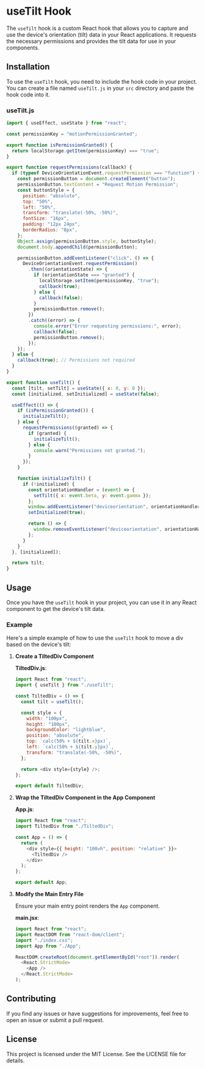 # useTilt Hook

The `useTilt` hook is a custom React hook that allows you to capture and use the device's orientation (tilt) data in your React applications. It requests the necessary permissions and provides the tilt data for use in your components.

## Installation

To use the `useTilt` hook, you need to include the hook code in your project. You can create a file named `useTilt.js` in your `src` directory and paste the hook code into it.

### useTilt.js

```javascript
import { useEffect, useState } from "react";

const permissionKey = "motionPermissionGranted";

export function isPermissionGranted() {
  return localStorage.getItem(permissionKey) === "true";
}

export function requestPermissions(callback) {
  if (typeof DeviceOrientationEvent.requestPermission === "function") {
    const permissionButton = document.createElement("button");
    permissionButton.textContent = "Request Motion Permission";
    const buttonStyle = {
      position: "absolute",
      top: "50%",
      left: "50%",
      transform: "translate(-50%, -50%)",
      fontSize: "16px",
      padding: "12px 24px",
      borderRadius: "8px",
    };
    Object.assign(permissionButton.style, buttonStyle);
    document.body.appendChild(permissionButton);

    permissionButton.addEventListener("click", () => {
      DeviceOrientationEvent.requestPermission()
        .then((orientationState) => {
          if (orientationState === "granted") {
            localStorage.setItem(permissionKey, "true");
            callback(true);
          } else {
            callback(false);
          }
          permissionButton.remove();
        })
        .catch((error) => {
          console.error("Error requesting permissions:", error);
          callback(false);
          permissionButton.remove();
        });
    });
  } else {
    callback(true); // Permissions not required
  }
}

export function useTilt() {
  const [tilt, setTilt] = useState({ x: 0, y: 0 });
  const [initialized, setInitialized] = useState(false);

  useEffect(() => {
    if (isPermissionGranted()) {
      initializeTilt();
    } else {
      requestPermissions((granted) => {
        if (granted) {
          initializeTilt();
        } else {
          console.warn("Permissions not granted.");
        }
      });
    }

    function initializeTilt() {
      if (!initialized) {
        const orientationHandler = (event) => {
          setTilt({ x: event.beta, y: event.gamma });
        };
        window.addEventListener("deviceorientation", orientationHandler);
        setInitialized(true);

        return () => {
          window.removeEventListener("deviceorientation", orientationHandler);
        };
      }
    }
  }, [initialized]);

  return tilt;
}
```

## Usage

Once you have the `useTilt` hook in your project, you can use it in any React component to get the device's tilt data.

### Example

Here's a simple example of how to use the `useTilt` hook to move a div based on the device's tilt:

1. **Create a TiltedDiv Component**

   **TiltedDiv.js**:

   ```javascript
   import React from "react";
   import { useTilt } from "./useTilt";

   const TiltedDiv = () => {
     const tilt = useTilt();

     const style = {
       width: "100px",
       height: "100px",
       backgroundColor: "lightblue",
       position: "absolute",
       top: `calc(50% + ${tilt.x}px)`,
       left: `calc(50% + ${tilt.y}px)`,
       transform: "translate(-50%, -50%)",
     };

     return <div style={style} />;
   };

   export default TiltedDiv;
   ```

2. **Wrap the TiltedDiv Component in the App Component**

   **App.js**:

   ```javascript
   import React from "react";
   import TiltedDiv from "./TiltedDiv";

   const App = () => {
     return (
       <div style={{ height: "100vh", position: "relative" }}>
         <TiltedDiv />
       </div>
     );
   };

   export default App;
   ```

3. **Modify the Main Entry File**

   Ensure your main entry point renders the `App` component.

   **main.jsx**:

   ```javascript
   import React from "react";
   import ReactDOM from "react-dom/client";
   import "./index.css";
   import App from "./App";

   ReactDOM.createRoot(document.getElementById("root")).render(
     <React.StrictMode>
       <App />
     </React.StrictMode>
   );
   ```

## Contributing

If you find any issues or have suggestions for improvements, feel free to open an issue or submit a pull request.

## License

This project is licensed under the MIT License. See the LICENSE file for details.
